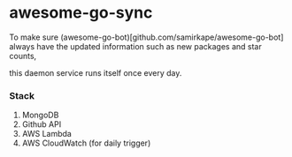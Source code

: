 # awesome-go-sync

To make sure (awesome-go-bot)[github.com/samirkape/awesome-go-bot] always have the updated information such as new packages and star counts, 

this daemon service runs itself once every day.


### Stack

1. MongoDB
2. Github API
3. AWS Lambda
4. AWS CloudWatch (for daily trigger)
